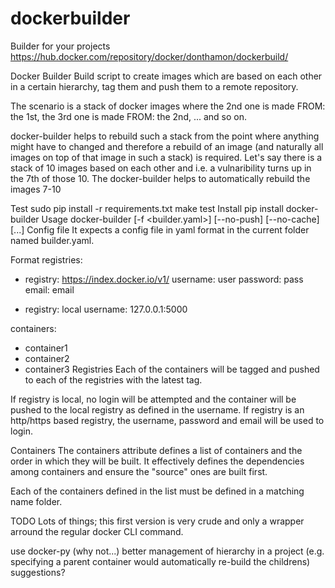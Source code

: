 # dockerbuilder
Builder for your projects
https://hub.docker.com/repository/docker/donthamon/dockerbuild/

Docker Builder
Build script to create images which are based on each other in a certain hierarchy, tag them and push them to a remote repository.

The scenario is a stack of docker images where the 2nd one is made FROM: the 1st, the 3rd one is made FROM: the 2nd, ... and so on.

docker-builder helps to rebuild such a stack from the point where anything might have to changed and therefore a rebuild of an image (and naturally all images on top of that image in such a stack) is required. Let's say there is a stack of 10 images based on each other and i.e. a vulnaribility turns up in the 7th of those 10. The docker-builder helps to automatically rebuild the images 7-10

Test
sudo pip install -r requirements.txt
make test
Install
pip install docker-builder
Usage
docker-builder [-f <builder.yaml>] [--no-push] [--no-cache] [<container>...]
Config file
It expects a config file in yaml format in the current folder named builder.yaml.

Format
registries:
  - registry: https://index.docker.io/v1/
    username: user
    password: pass
    email: email

  - registry: local
    username: 127.0.0.1:5000

containers:
  - container1
  - container2
  - container3
Registries
Each of the containers will be tagged and pushed to each of the registries with the latest tag.

If registry is local, no login will be attempted and the container will be pushed to the local registry as defined in the username. If registry is an http/https based registry, the username, password and email will be used to login.

Containers
The containers attribute defines a list of containers and the order in which they will be built. It effectively defines the dependencies among containers and ensure the "source" ones are built first.

Each of the containers defined in the list must be defined in a matching name folder.

TODO
Lots of things; this first version is very crude and only a wrapper arround the regular docker CLI command.

use docker-py (why not...)
better management of hierarchy in a project (e.g. specifying a parent container would automatically re-build the childrens)
suggestions?
